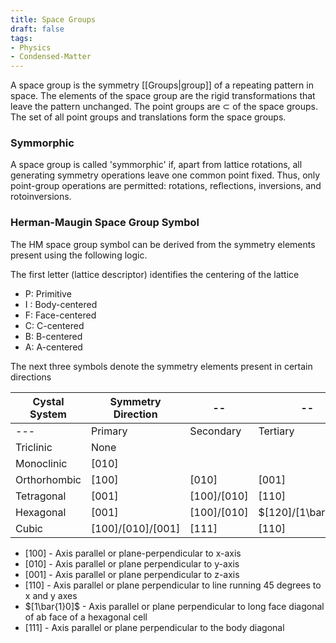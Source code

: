 ```yaml
---
title: Space Groups 
draft: false
tags: 
- Physics
- Condensed-Matter
---
```


A space group is the symmetry [[Groups|group]] of a repeating pattern in space. The elements of the space group are the rigid transformations that leave the pattern unchanged. The point groups are $\subset$ of the space groups. The set of all point groups and translations form the space groups.
### Symmorphic 
A space group is called 'symmorphic' if, apart from lattice rotations, all generating symmetry operations leave one common point fixed. Thus, only point-group operations are permitted: rotations, reflections, inversions, and rotoinversions. 
### Herman-Maugin Space Group Symbol
The HM space group symbol can be derived from the symmetry elements present using the following logic.

The first letter (lattice descriptor) identifies the centering of the lattice
- P: Primitive
- I : Body-centered
- F: Face-centered
- C: C-centered
- B: B-centered
- A: A-centered

The next three symbols denote the symmetry elements present in certain directions

| Cystal System | Symmetry Direction  | --            | --                  |
| ------------- | ------------------- | ------------- | ------------------- |
| ---           | Primary             | Secondary     | Tertiary            |
| Triclinic     | None                |               |                     |
| Monoclinic    | $[010]$             |               |                     |
| Orthorhombic  | $[100]$             | $[010]$       | $[001]$             |
| Tetragonal    | $[001]$             | $[100]/[010]$ | $[110]$             |
| Hexagonal     | $[001]$             | $[100]/[010]$ | $[120]/[1\bar{1}0]$ |
| Cubic         | $[100]/[010]/[001]$ | $[111]$       | $[110]$             |
- $[100]$ - Axis parallel or plane-perpendicular to x-axis
- $[010]$ - Axis parallel or plane perpendicular to y-axis
- $[001]$ - Axis parallel or plane perpendicular to z-axis
- $[110]$ - Axis parallel or plane perpendicular to line running $45$ degrees to x and y axes
- $[1\bar{1}0]$ - Axis parallel or plane perpendicular to long face diagonal of ab face of a hexagonal cell
- $[111]$ - Axis parallel or plane perpendicular to the body diagonal